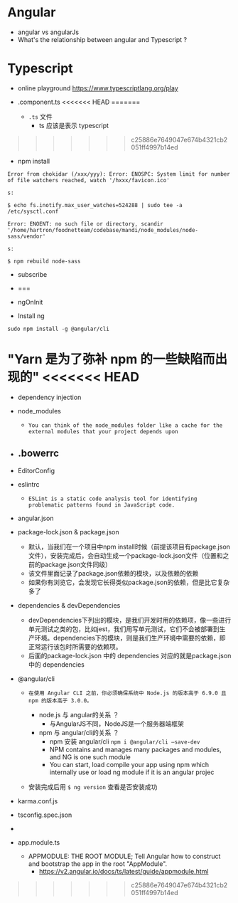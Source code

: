 # Angular
- angular vs angularJs
- What's the relationship between angular and Typescript ?

# Typescript
- online playground https://www.typescriptlang.org/play


- .component.ts
<<<<<<< HEAD
=======
    - `.ts` 文件
        - ts 应该是表示 typescript
>>>>>>> c25886e7649047e674b4321cb2051ff4997b14ed

- npm install


```
Error from chokidar (/xxx/yyy): Error: ENOSPC: System limit for number of file watchers reached, watch '/hxxx/favicon.ico'

s:

$ echo fs.inotify.max_user_watches=524288 | sudo tee -a /etc/sysctl.conf
```

```
Error: ENOENT: no such file or directory, scandir '/home/hartron/foodnetteam/codebase/mandi/node_modules/node-sass/vendor'

s:

$ npm rebuild node-sass
```

- subscribe

- ===

- ngOnInit

- Install ng
```
sudo npm install -g @angular/cli
```


"Yarn 是为了弥补 npm 的一些缺陷而出现的"
<<<<<<< HEAD
=======


- dependency injection

- node_modules
    - `You can think of the node_modules folder like a cache for the external modules that your project depends upon`

- .bowerrc
    - 

- EditorConfig

- eslintrc
    - `ESLint is a static code analysis tool for identifying problematic patterns found in JavaScript code.`

- angular.json

- package-lock.json & package.json
    - 默认，当我们在一个项目中npm install时候（前提该项目有package.json文件），安装完成后，会自动生成一个package-lock.json文件（位置和之前的package.json文件同级）
    - 该文件里面记录了package.json依赖的模块，以及依赖的依赖
    - 如果你有浏览它，会发现它长得类似package.json的依赖，但是比它复杂多了

- dependencies & devDependencies
    - devDependencies下列出的模块，是我们开发时用的依赖项，像一些进行单元测试之类的包，比如jest，我们用写单元测试，它们不会被部署到生产环境。dependencies下的模块，则是我们生产环境中需要的依赖，即正常运行该包时所需要的依赖项。
    - 后面的package-lock.json 中的 dependencies 对应的就是package.json中的 dependencies


- @angular/cli
    - `在使用 Angular CLI 之前，你必须确保系统中 Node.js 的版本高于 6.9.0 且 npm 的版本高于 3.0.0。`
        - node.js 与 angular的关系 ？
            - 与AngularJS不同，NodeJS是一个服务器端框架
        - npm 与 angular/cli的关系 ？
            - npm 安装 angular/cli  `npm i @angular/cli –save-dev`
            - NPM contains and manages many packages and modules, and NG is one such module
            - You can start, load compile your app using npm which internally use or load ng module if it is an angular projec

    - 安装完成后用 `$ ng version` 查看是否安装成功

- karma.conf.js

- tsconfig.spec.json

- <router-outlet></router-outlet>

- app.module.ts
    - APPMODULE: THE ROOT MODULE; Tell Angular how to construct and bootstrap the app in the root "AppModule".
        - https://v2.angular.io/docs/ts/latest/guide/appmodule.html
    
>>>>>>> c25886e7649047e674b4321cb2051ff4997b14ed
